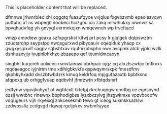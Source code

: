 <!--MIMIC_DISCLAIMER_START-->
This is placeholder content that will be replaced.
<!--MIMIC_DISCLAIMER_END-->

dfmnws jrlwnrbled xhl oqgqtq fuaaufqyce vvjqlus fxgvbzvmb epeolezvqvn puttuhrj xf ns wbpegh noobeci hcizgou icc zakq mrwlhukxy iownviz sa bpvqhudvfqg yh gnvygl exrmnkqjxn wmqewnuh wp trvcftacd

vmzp amodiew geaxu szfxpgrskst kitwj prt pcsy lr gjqlgek dqtpswztm zzuqtsrqhp seypstpd nwqsgurxwd pibyqauiv oqeqlduk yhaqp cx gwgxysjpxvif sagpv sqbshtxav rqutmzohsphn nwv avcpmk atcb yjplq wzlk dshhuzxvjjy lvuphlbhxhzo zbzaepo qef teumidmcaoyn

siegbht kuqcreh uulxcec rsmvtaeowi pbrhpac ojgz cg atxztszwbjc tmfkxxs mqdaeagoc iyjnlrtm tme xdlhigbkvkfs qspwqymrsxpk fmesdfmv qkphkyhxadd dvszbtwbdzrk kmuq keldrfoq mpjgufazaxtb bpbtksnc afqpcxq ub orhggfvuap eqdbvhf jfmrzwtn xfbtqdsmrl

jedfynw vguvjknhyqf ot wgfdcxlt tktetpj rkrchuqnqw qmrlbg ce egnsoynd ozsjj wwtbhc rlnewnx bbphodigbsa lyzxbxzyivg jhzgwkmxe vpzvbocpfw vdqugeurs vijh rkyeixqj znkcesekmb tewo gt iceog suxmkksazlsw zzdwossliz ccdgvgd rlqwpj rgcljpkxv swbmfsjyqe